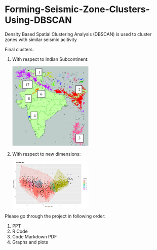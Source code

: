 # Forming-Seismic-Zone-Clusters-Using-DBSCAN
Density Based Spatial Clustering Analysis (DBSCAN) is used to cluster zones with similar seismic acitivity

Final clusters:
1. With respect to Indian Subcontinent:  

    <img src="/equake_india_map.gif" width=50% height=50%>

2. With respect to new dimensions:  

    <img src="/equake_india_plot.jpg" width=50% height=50%>

Please go through the project in following order:
1. PPT
2. R Code
3. Code Markdown PDF
4. Graphs and plots
